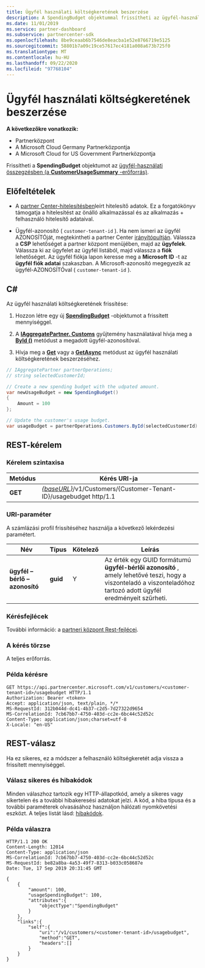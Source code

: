 ```yaml
---
title: Ügyfél használati költségkeretének beszerzése
description: A SpendingBudget objektummal frissítheti az ügyfél-használati összegzést (a CustomerUsageSummary-erőforrást).
ms.date: 11/01/2019
ms.service: partner-dashboard
ms.subservice: partnercenter-sdk
ms.openlocfilehash: 8be9ceaab6b7546de8eacba1e52e8766719e5125
ms.sourcegitcommit: 58801b7a09c19ce57617ec4181a008a673b725f0
ms.translationtype: MT
ms.contentlocale: hu-HU
ms.lasthandoff: 09/22/2020
ms.locfileid: "97768104"
---
```

# <a name="get-a-customers-usage-spending-budget"></a>Ügyfél használati költségkeretének beszerzése

**A következőkre vonatkozik:**

- Partnerközpont
- A Microsoft Cloud Germany Partnerközpontja
- A Microsoft Cloud for US Government Partnerközpontja

Frissítheti a **SpendingBudget** objektumot az [ügyfél-használati összegzésben (a **CustomerUsageSummary** -erőforrás)](customer-usage-resources.md#customerusagesummary).

## <a name="prerequisites"></a>Előfeltételek

- A [partner Center-hitelesítésben](partner-center-authentication.md)leírt hitelesítő adatok. Ez a forgatókönyv támogatja a hitelesítést az önálló alkalmazással és az alkalmazás + felhasználó hitelesítő adataival.

- Ügyfél-azonosító ( `customer-tenant-id` ). Ha nem ismeri az ügyfél AZONOSÍTÓját, megtekintheti a partner Center [irányítópultján](https://partner.microsoft.com/dashboard). Válassza a **CSP** lehetőséget a partner központ menüjében, majd az **ügyfelek**. Válassza ki az ügyfelet az ügyfél listából, majd válassza a **fiók** lehetőséget. Az ügyfél fiókja lapon keresse meg a **Microsoft ID** -t az **ügyfél fiók adatai** szakaszban. A Microsoft-azonosító megegyezik az ügyfél-AZONOSÍTÓval ( `customer-tenant-id` ).

## <a name="c"></a>C\#

Az ügyfél használati költségkeretének frissítése:

1. Hozzon létre egy új [**SpendingBudget**](/dotnet/api/microsoft.store.partnercenter.models.usage.spendingbudget) -objektumot a frissített mennyiséggel.

2. A [**IAggregatePartner. Customs**](/dotnet/api/microsoft.store.partnercenter.customers.icustomercollection) gyűjtemény használatával hívja meg a [**ById ()**](/dotnet/api/microsoft.store.partnercenter.customers.icustomercollection.byid) metódust a megadott ügyfél-azonosítóval.

3. Hívja meg a [**Get**](/dotnet/api/microsoft.store.partnercenter.subscribedskus.icustomersubscribedskucollection.get) vagy a [**GetAsync**](/dotnet/api/microsoft.store.partnercenter.subscribedskus.icustomersubscribedskucollection.getasync) metódust az ügyfél használati költségkeretének beszerzéséhez.

``` csharp
// IAggregatePartner partnerOperations;
// string selectedCustomerId;

// Create a new spending budget with the udpated amount.
var newUsageBudget = new SpendingBudget()
{
    Amount = 100
};

// Update the customer's usage budget.
var usageBudget = partnerOperations.Customers.ById(selectedCustomerId).UsageBudget.Get();
```

## <a name="rest-request"></a>REST-kérelem

### <a name="request-syntax"></a>Kérelem szintaxisa

| Metódus    | Kérés URI-ja                                                                                             |
|-----------|---------------------------------------------------------------------------------------------------------|
| **GET** | [*{baseURL}*](partner-center-rest-urls.md)/v1/Customers/{Customer-Tenant-ID}/usagebudget http/1.1 |

### <a name="uri-parameter"></a>URI-paraméter

A számlázási profil frissítéséhez használja a következő lekérdezési paramétert.

| Név                   | Típus     | Kötelező | Leírás                                                                                                                                            |
|------------------------|----------|----------|--------------------------------------------------------------------------------------------------------------------------------------------------------|
| **ügyfél – bérlő – azonosító** | **guid** | Y        | Az érték egy GUID formátumú **ügyfél-bérlői azonosító** , amely lehetővé teszi, hogy a viszonteladó a viszonteladóhoz tartozó adott ügyfél eredményeit szűrheti. |

### <a name="request-headers"></a>Kérésfejlécek

További információ: a [partneri központ Rest-fejlécei](headers.md).

### <a name="request-body"></a>A kérés törzse

A teljes erőforrás.

### <a name="request-example"></a>Példa kérésre

```http
GET https://api.partnercenter.microsoft.com/v1/customers/<customer-tenant-id>/usagebudget HTTP/1.1
Authorization: Bearer <token>
Accept: application/json, text/plain, */*
MS-RequestId: 312b044d-dc41-4b37-c2d5-7d27322d9654
MS-CorrelationId: 7cb67bb7-4750-403d-cc2e-6bc44c52d52c
Content-Type: application/json;charset=utf-8
X-Locale: "en-US"
```

## <a name="rest-response"></a>REST-válasz

Ha ez sikeres, ez a módszer a felhasználó költségkeretét adja vissza a frissített mennyiséggel.

### <a name="response-success-and-error-codes"></a>Válasz sikeres és hibakódok

Minden válaszhoz tartozik egy HTTP-állapotkód, amely a sikeres vagy sikertelen és a további hibakeresési adatokat jelzi. A kód, a hiba típusa és a további paraméterek olvasásához használjon hálózati nyomkövetési eszközt. A teljes listát lásd: [hibakódok](error-codes.md).

### <a name="response-example"></a>Példa válaszra

```http
HTTP/1.1 200 OK
Content-Length: 12014
Content-Type: application/json
MS-CorrelationId: 7cb67bb7-4750-403d-cc2e-6bc44c52d52c
MS-RequestId: be82a8ba-4a53-49f7-8313-b033c058687e
Date: Tue, 17 Sep 2019 20:31:45 GMT

{
    {
        "amount": 100,
        "usageSpendingBudget": 100,
        "attributes":{
            "objectType":"SpendingBudget"
        }
    },
    "links":{
        "self":{
            "uri":"/v1/customers/<customer-tenant-id>/usagebudget",
            "method":"GET",
            "headers":[]
        }
    }
}
```
